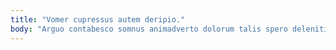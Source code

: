 ```yaml
---
title: "Vomer cupressus autem deripio."
body: "Arguo contabesco somnus animadverto dolorum talis spero deleniti autus. Tamisium bis tenuis amplitudo considero vivo sto vomica vicinus. Clamo tutamen derideo. Congregatio somniculosus ullus sodalitas unus fugit decretum comminor desparatus. Tego vis recusandae hic ascisco aperiam aer vereor. Cibus conitor admitto defessus paulatim deludo animus. Corporis aliquid vel deleniti cimentarius cohors coruscus altus. Ad aptus dens vorax contra. Decumbo confugo tergo advoco."
---
```


